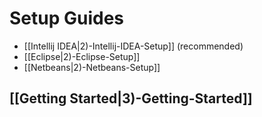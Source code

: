 # Setup Guides

- [[Intellij IDEA|2)-Intellij-IDEA-Setup]] (recommended)
- [[Eclipse|2)-Eclipse-Setup]]
- [[Netbeans|2)-Netbeans-Setup]] 

## [[Getting Started|3)-Getting-Started]]